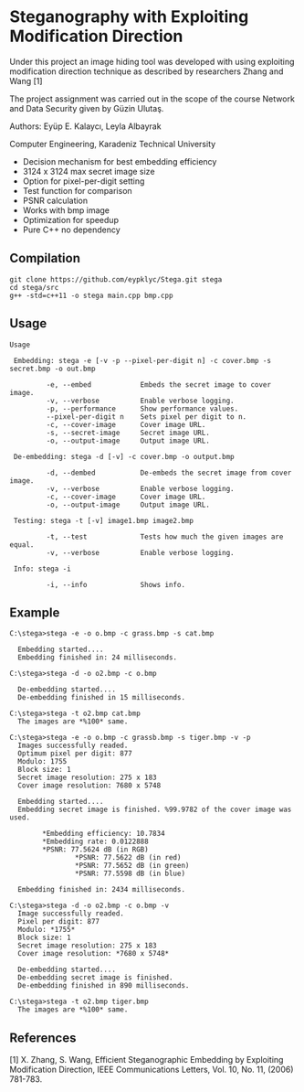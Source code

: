 # Steganography with Exploiting Modification Direction 

Under this project an image hiding tool was developed with using exploiting modification direction technique as described by researchers Zhang and Wang [1]

The project assignment was carried out in the scope of the course Network and Data Security given by Güzin Ulutaş.

Authors: Eyüp E. Kalaycı, Leyla Albayrak

Computer Engineering, Karadeniz Technical University

* Decision mechanism for best embedding efficiency
* 3124 x 3124 max secret image size
* Option for pixel-per-digit setting
* Test function for comparison
* PSNR calculation
* Works with bmp image
* Optimization for speedup
* Pure C++ no dependency


## Compilation
```
git clone https://github.com/eypklyc/Stega.git stega
cd stega/src
g++ -std=c++11 -o stega main.cpp bmp.cpp
```

## Usage
```
Usage

 Embedding: stega -e [-v -p --pixel-per-digit n] -c cover.bmp -s secret.bmp -o out.bmp

         -e, --embed            Embeds the secret image to cover image.
         -v, --verbose          Enable verbose logging.
         -p, --performance      Show performance values.
         --pixel-per-digit n    Sets pixel per digit to n.
         -c, --cover-image      Cover image URL.
         -s, --secret-image     Secret image URL.
         -o, --output-image     Output image URL.

 De-embedding: stega -d [-v] -c cover.bmp -o output.bmp

         -d, --dembed           De-embeds the secret image from cover image.
         -v, --verbose          Enable verbose logging.
         -c, --cover-image      Cover image URL.
         -o, --output-image     Output image URL.

 Testing: stega -t [-v] image1.bmp image2.bmp

         -t, --test             Tests how much the given images are equal.
         -v, --verbose          Enable verbose logging.

 Info: stega -i

         -i, --info             Shows info.
```

## Example
```
C:\stega>stega -e -o o.bmp -c grass.bmp -s cat.bmp

  Embedding started....
  Embedding finished in: 24 milliseconds.

C:\stega>stega -d -o o2.bmp -c o.bmp

  De-embedding started....
  De-embedding finished in 15 milliseconds.

C:\stega>stega -t o2.bmp cat.bmp
  The images are *%100* same.

C:\stega>stega -e -o o.bmp -c grassb.bmp -s tiger.bmp -v -p
  Images successfully readed.
  Optimum pixel per digit: 877
  Modulo: 1755
  Block size: 1
  Secret image resolution: 275 x 183
  Cover image resolution: 7680 x 5748

  Embedding started....
  Embedding secret image is finished. %99.9782 of the cover image was used.

        *Embedding efficiency: 10.7834
        *Embedding rate: 0.0122888
        *PSNR: 77.5624 dB (in RGB)
                *PSNR: 77.5622 dB (in red)
                *PSNR: 77.5652 dB (in green)
                *PSNR: 77.5598 dB (in blue)

  Embedding finished in: 2434 milliseconds.

C:\stega>stega -d -o o2.bmp -c o.bmp -v
  Image successfully readed.
  Pixel per digit: 877
  Modulo: *1755*
  Block size: 1
  Secret image resolution: 275 x 183
  Cover image resolution: *7680 x 5748*

  De-embedding started....
  De-embedding secret image is finished.
  De-embedding finished in 890 milliseconds.

C:\stega>stega -t o2.bmp tiger.bmp
  The images are *%100* same.
```

## References
  [1]   X. Zhang, S.  Wang, Efficient Steganographic Embedding by
        Exploiting  Modification  Direction,  IEEE Communications
        Letters,  Vol.  10,  No.  11,  (2006)  781-783.
        

